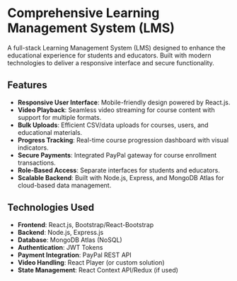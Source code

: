 # Comprehensive Learning Management System (LMS)

A full-stack Learning Management System (LMS) designed to enhance the educational experience for students and educators. Built with modern technologies to deliver a responsive interface and secure functionality.

## Features

- **Responsive User Interface**: Mobile-friendly design powered by React.js.
- **Video Playback**: Seamless video streaming for course content with support for multiple formats.
- **Bulk Uploads**: Efficient CSV/data uploads for courses, users, and educational materials.
- **Progress Tracking**: Real-time course progression dashboard with visual indicators.
- **Secure Payments**: Integrated PayPal gateway for course enrollment transactions.
- **Role-Based Access**: Separate interfaces for students and educators.
- **Scalable Backend**: Built with Node.js, Express, and MongoDB Atlas for cloud-based data management.

## Technologies Used

- **Frontend**: React.js, Bootstrap/React-Bootstrap
- **Backend**: Node.js, Express.js
- **Database**: MongoDB Atlas (NoSQL)
- **Authentication**: JWT Tokens
- **Payment Integration**: PayPal REST API
- **Video Handling**: React Player (or custom solution)
- **State Management**: React Context API/Redux (if used)
